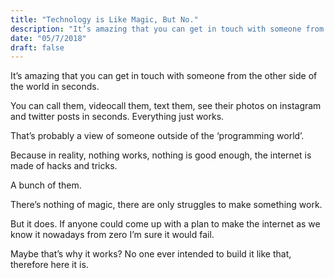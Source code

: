 ```yaml
---
title: "Technology is Like Magic, But No."
description: "It’s amazing that you can get in touch with someone from the other side of the world in seconds."
date: "05/7/2018"
draft: false
---
```


It’s amazing that you can get in touch with someone from the other side of the world in seconds.

You can call them, videocall them, text them, see their photos on instagram and twitter posts in seconds. Everything just works.

That’s probably a view of someone outside of the ‘programming world’.

Because in reality, nothing works, nothing is good enough, the internet is made of hacks and tricks.

A bunch of them.

There’s nothing of magic, there are only struggles to make something work.

But it does. If anyone could come up with a plan to make the internet as we know it nowadays from zero I’m sure it would fail.

Maybe that’s why it works? No one ever intended to build it like that, therefore here it is.
